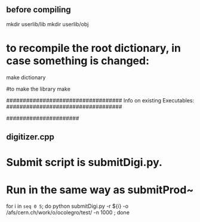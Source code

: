 ## before compiling
mkdir userlib/lib
mkdir userlib/obj

# to recompile the root dictionary, in case something is changed:	
make dictionary	 

#to make the library
make

###################################
Info on existing Executables:
###################################

######################
## digitizer.cpp
# Submit script is submitDigi.py.
# Run in the same way as submitProd~
for i in `seq 0 5`; do python submitDigi.py  -r ${i} -o /afs/cern.ch/work/o/ocolegro/test/ -n 1000 ; done


